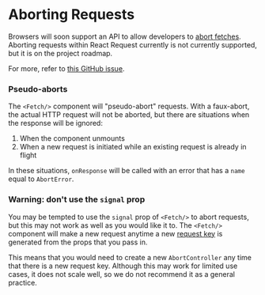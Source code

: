 # Aborting Requests

Browsers will soon support an API to allow developers to
[abort fetches](https://developers.google.com/web/updates/2017/09/abortable-fetch). Aborting
requests within React Request currently is not currently supported, but it is on the
project roadmap.

For more, refer to [this GitHub issue](https://github.com/jmeas/react-request/issues/26).

### Pseudo-aborts

The `<Fetch/>` component will "pseudo-abort" requests. With a faux-abort, the actual HTTP request
will not be aborted, but there are situations when the response will be ignored:

1. When the component unmounts
2. When a new request is initiated while an existing request is already in flight

In these situations, `onResponse` will be called with an error that has a `name` equal
to `AbortError`.

### Warning: don't use the `signal` prop

You may be tempted to use the `signal` prop of `<Fetch/>` to abort requests, but this
may not work as well as you would like it to. The `<Fetch/>` component will make a new
request anytime a new [request key](./request-keys.md) is generated from the props that
you pass in.

This means that you would need to create a new `AbortController` any time that there is
a new request key. Although this may work for limited use cases, it does not scale well,
so we do not recommend it as a general practice.
